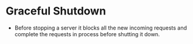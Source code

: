 # Graceful Shutdown

- Before stopping a server it blocks all the new incoming requests and complete the requests in process before shutting it down.
